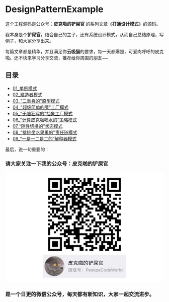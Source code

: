 # DesignPatternExample

这个工程源码是公众号：**皮克啪的铲屎官**  的系列文章《**打通设计模式**》的源码。  

我本身是个**铲屎官**，结合自己的主子，还有系统设计模式，从而自己总结原理，写例子，和大家分享出来。

每篇文章都是精华，并且满足你**云吸猫**的要求，每一天都爆照，可爱肉呼呼的皮克啪。还不快来学习分享交流，推荐给你周围的朋友~~

## 目录
- [01_单例模式](https://github.com/SwyftG/DesignPatternExample/tree/master/src/DP_01_SingletonPattern)  
- [02_建造者模式](https://github.com/SwyftG/DesignPatternExample/tree/master/src/DP_02_BuilderPattern)
- [03_"二重身的"原型模式](https://github.com/SwyftG/DesignPatternExample/tree/master/src/DP_03_PrototypePattern)
- [04_"超级简单的哦"工厂模式](https://github.com/SwyftG/DesignPatternExample/tree/master/src/DP_04_FactoryPattern)
- [05_"无脑狂写的"抽象工厂模式](https://github.com/SwyftG/DesignPatternExample/tree/master/src/DP_05_AbstractFactoryPattern)
- [06_"计算皮克啪喝水的"策略模式](https://github.com/SwyftG/DesignPatternExample/tree/master/src/DP_06_StrategyPattern)
- [07_“随性切换的”状态模式](https://github.com/SwyftG/DesignPatternExample/tree/master/src/DP_07_StatePattern)
- [08_"排排坐吃果果的"责任链模式](https://github.com/SwyftG/DesignPatternExample/tree/master/src/DP_08_ChainOfResponsibilityPattern)
- [09_“一是一二是二的”解释器模式](https://github.com/SwyftG/DesignPatternExample/tree/master/src/DP_09_InterpreterPattern)




最后，说一句重要的：

### 请大家关注一下我的公众号：**皮克啪的铲屎官**
![qr_code](https://github.com/SwyftG/DesignPatternExample/blob/dev/src/img/qr_code.png)
### 是一个日更的微信公众号，每天都有新知识，大家一起交流进步。
